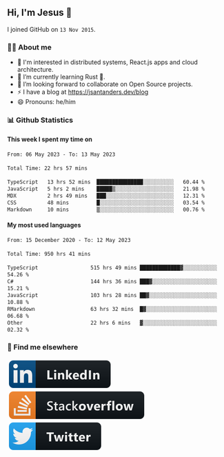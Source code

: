 ## Hi, I'm Jesus 👋

I joined GitHub on `13 Nov 2015`.

<!-- Talking about you -->

### 👨‍💻 About me

- 👦 I'm interested in distributed systems, React.js apps and cloud architecture.
- 🌱 I’m currently learning Rust 🦀.
- 👯 I’m looking forward to collaborate on Open Source projects.
- ⚡️ I have a blog at <https://jsantanders.dev/blog>
- 😄 Pronouns: he/him

### 📊 Github Statistics

#### This week I spent my time on

<!--START_SECTION:weekly-->

```text
From: 06 May 2023 - To: 13 May 2023

Total Time: 22 hrs 57 mins

TypeScript   13 hrs 52 mins  ███████████████░░░░░░░░░░   60.44 %
JavaScript   5 hrs 2 mins    █████▒░░░░░░░░░░░░░░░░░░░   21.98 %
MDX          2 hrs 49 mins   ███░░░░░░░░░░░░░░░░░░░░░░   12.31 %
CSS          48 mins         █░░░░░░░░░░░░░░░░░░░░░░░░   03.54 %
Markdown     10 mins         ▒░░░░░░░░░░░░░░░░░░░░░░░░   00.76 %
```

<!--END_SECTION:weekly-->

#### My most used languages

<!--START_SECTION:alltime-->

```text
From: 15 December 2020 - To: 12 May 2023

Total Time: 950 hrs 41 mins

TypeScript                 515 hrs 49 mins █████████████▓░░░░░░░░░░░   54.26 %
C#                         144 hrs 36 mins ███▓░░░░░░░░░░░░░░░░░░░░░   15.21 %
JavaScript                 103 hrs 28 mins ██▓░░░░░░░░░░░░░░░░░░░░░░   10.88 %
RMarkdown                  63 hrs 32 mins  █▓░░░░░░░░░░░░░░░░░░░░░░░   06.68 %
Other                      22 hrs 6 mins   ▓░░░░░░░░░░░░░░░░░░░░░░░░   02.32 %
```

<!--END_SECTION:alltime-->

### 📢 Find me elsewhere

<p>
  <a target="_blank" href="https://linkedin.com/in/jsantanders">
    <img src="https://github.com/jsantanders/jsantanders/blob/master/img/linkedin.svg" alt="LinkedIn" style="vertical-align:top; margin:4px">
  </a>
  
  <a target="_blank" href="https://stackoverflow.com/users/7318331/jesus-santander">
    <img src="https://github.com/jsantanders/jsantanders/blob/master/img/stackoverflow.svg" alt="StackOverflow" style="vertical-align:top; margin:4px">
  </a>
  
  <a target="_blank" href="http://twitter.com/jsantanders">
    <img src="https://github.com/jsantanders/jsantanders/blob/master/img/twitter.svg" alt="Twitter" style="vertical-align:top; margin:4px">
  </a>
</p>

